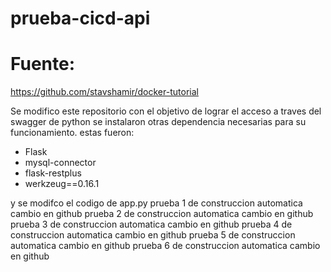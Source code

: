# prueba-cicd-api

# Fuente:
https://github.com/stavshamir/docker-tutorial

Se modifico este repositorio con el objetivo de lograr el acceso a traves del swagger de python
se instalaron otras dependencia necesarias para su funcionamiento.
estas fueron:
- Flask
- mysql-connector
- flask-restplus
- werkzeug==0.16.1

y se modifco el codigo de app.py
prueba 1 de construccion automatica cambio en github
prueba 2 de construccion automatica cambio en github
prueba 3 de construccion automatica cambio en github
prueba 4 de construccion automatica cambio en github
prueba 5 de construccion automatica cambio en github
prueba 6 de construccion automatica cambio en github
